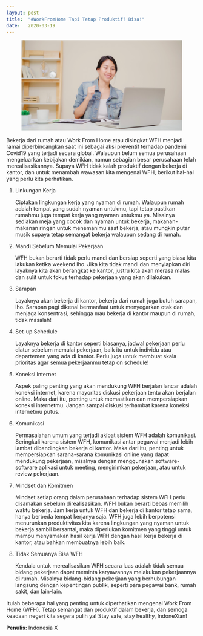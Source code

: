 ```yaml
---
layout: post
title:  "#WorkFromHome Tapi Tetap Produktif? Bisa!"
date:   2020-03-19
---
```


<center>
  <figure>
    <img src="/assets/img/workfromhome.png" width="800" alt="#WorkFromHome">
  </figure>
</center>

Bekerja dari rumah atau Work From Home atau disingkat WFH menjadi ramai diperbincangkan saat ini sebagai aksi preventif terhadap pandemi Covid19 yang terjadi secara global. Walaupun belum semua perusahaan mengeluarkan kebijakan demikian, namun sebagian besar perusahaan telah merealisasikannya. Supaya WFH tidak kalah produktif dengan bekerja di kantor, dan untuk menambah wawasan kita mengenai WFH, berikut hal-hal yang perlu kita perhatikan.

1. Linkungan Kerja

    Ciptakan lingkungan kerja yang nyaman di rumah. Walaupun rumah adalah tempat yang sudah nyaman untukmu, tapi tetap pastikan rumahmu juga tempat kerja yang nyaman untukmu ya. Misalnya sediakan meja yang cocok dan nyaman untuk bekerja, makanan-makanan ringan untuk menemanimu saat bekerja, atau mungkin putar musik supaya tetap semangat bekerja walaupun sedang di rumah.
    
2. Mandi Sebelum Memulai Pekerjaan

    WFH bukan berarti tidak perlu mandi dan bersiap seperti yang biasa kita lakukan ketika weekend lho. Jika kita tidak mandi dan menyiapkan diri layaknya kita akan berangkat ke kantor, justru kita akan merasa malas dan sulit untuk fokus terhadap pekerjaan yang akan dilakukan.
    
3. Sarapan

    Layaknya akan bekerja di kantor, bekerja dari rumah juga butuh sarapan, lho. Sarapan pagi dikenal bermanfaat untuk menyegarkan otak dan menjaga konsentrasi, sehingga mau bekerja di kantor maupun di rumah, tidak masalah!
    
4. Set-up Schedule

    Layaknya bekerja di kantor seperti biasanya, jadwal pekerjaan perlu diatur sebelum memulai pekerjaan, baik itu untuk individu atau departemen yang ada di kantor. Perlu juga untuk membuat skala prioritas agar semua pekerjaanmu tetap on schedule!
    
5. Koneksi Internet

    Aspek paling penting yang akan mendukung WFH berjalan lancar adalah koneksi internet, karena mayoritas diskusi pekerjaan tentu akan berjalan online. Maka dari itu, penting untuk memastikan dan mempersiapkan koneksi internetmu. Jangan sampai diskusi terhambat karena koneksi internetmu putus.
    
6. Komunikasi

    Permasalahan umum yang terjadi akibat sistem WFH adalah komunikasi. Seringkali karena sistem WFH, komunikasi antar pegawai menjadi lebih lambat dibandingkan bekerja di kantor. Maka dari itu, penting untuk mempersiapkan sarana-sarana komunikasi online yang dapat mendukung pekerjaan, misalnya dengan menggunakan software-software aplikasi untuk meeting, mengirimkan pekerjaan, atau untuk review pekerjaan.
    
7. Mindset dan Komitmen

    Mindset setiap orang dalam perusahaan terhadap sistem WFH perlu disamakan sebelum direalisasikan. WFH bukan berarti bebas memilih waktu bekerja. Jam kerja untuk WFH dan bekerja di kantor tetap sama, hanya berbeda tempat kerjanya saja. WFH juga lebih berpotensi menurunkan produktivitas kita karena lingkungan yang nyaman untuk bekerja sambil bersantai, maka diperlukan komitmen yang tinggi untuk mampu menyamakan hasil kerja WFH dengan hasil kerja bekerja di kantor, atau bahkan membuatnya lebih baik.
    
8. Tidak Semuanya Bisa WFH

    Kendala untuk merealisasikan WFH secara luas adalah tidak semua bidang pekerjaan dapat meminta karyawannya melakukan pekerjaannya di rumah. Misalnya bidang-bidang pekerjaan yang berhubungan langsung dengan kepentingan publik, seperti para pegawai bank, rumah sakit, dan lain-lain.
    
Itulah beberapa hal yang penting untuk diperhatikan mengenai Work From Home (WFH). Tetap semangat dan produktif dalam bekerja, dan semoga keadaan negeri kita segera pulih ya! Stay safe, stay healthy, IndoneXian!

<strong>Penulis: </strong>Indonesia X<br>
